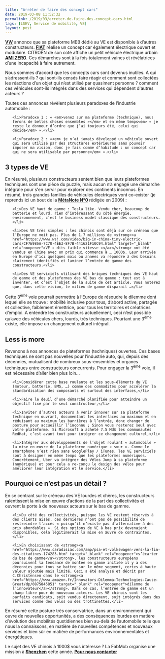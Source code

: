 ```yaml
---
title: "Arrêter de faire des concept cars"
date: 2019-03-08 11:52:32
permalink: /2019/03/arreter-de-faire-des-concept-cars.html
tags: [LSEV, Service de mobilité, VE]
layout: post
---
```


<strong><a href="https://volkswagengroup.fr/premiere-mondiale-de-plateforme-modulaire-electrique-meb-fer-de-lance-de-lelectromobilite-groupe-volkswagen/" target="_blank" rel="noopener">VW</a></strong> annonce que sa plateforme MEB dédié au VE est disponible à d’autres constructeurs. <strong><a href="https://www.theverge.com/2019/3/6/18253455/fiat-centoventi-customize-concept-modular-geneva-motor-show-2019" target="_blank" rel="noopener">FIAT</a></strong> réalise un concept car également électrique ouvert et modulaire. CITROËN de son coté affiche un petit véhicule électrique urbain <strong><a href="https://www.caradisiac.com/geneve-2019-citroen-ami-one-concept-la-mobilite-du-futur-vue-par-citroen-174146.htm" target="_blank" rel="noopener">AMI ZERO</a></strong>. Ces démarches sont à la fois totalement vaines et révélatrices d’une incapacité à faire autrement.



Nous sommes d’accord que les concepts cars sont devenus inutiles. A qui s’adressent-ils ? qui sont-ils censés faire réagir et comment sont collectées les réactions d’un objet qui n’est utilisé par quasiment personne ? comment ces véhicules sont-ils intégrés dans des services qui dépendent d'autres acteurs ?



Toutes ces annonces révèlent plusieurs paradoxes de l’industrie automobile :

<ul>

 	<li>Paradoxe 1 : « <em>venez sur ma plateforme (technique), nous ferons de belles choses ensembles »</em> et en même temps<em> « je reste le donneur d’ordre que j’ai toujours été, celui qui décide</em> ».</li>

 	<li>Paradoxe 2 : «<em> je n’ai jamais développé un véhicule ouvert qui sera utilisé par des structures extérieures sans pouvoir imposer ma vision, donc je fais comme d’habitude : un concept car qui ne sera utilisable par personne</em> ».</li>

</ul>

<!--more-->

<h2><strong>3 types de VE</strong></h2>

En résumé, plusieurs constructeurs sentent bien que leurs plateformes techniques sont une pièce du puzzle, mais aucun n’a engagé une démarche intégrale pour s'en servir pour explorer des continents inconnus. En résumé, trois grandes familles de véhicules électriques vont co-exister (je reprends ici un bout de la <strong><a href="https://gabrielplassat.github.io/transportsdufutur/2009/11/le-passage-de-lobjet-vehicule-aux-services-de-mobilite-une-chance.html" target="_blank" rel="noopener">MétaNote N°0</a> </strong>rédigée en 2009) :

<ul>

 	<li>Des VE haut de gamme : Tesla like. Vendu cher, beaucoup de batterie et lourd, rien d’intéressant du côté énergie, environnement, c’est le business model classique des constructeurs.</li>

 	<li>Des VE très simples : les chinois sont déjà sur ce créneau que l’Europe ne voit pas. Plus de 1.7 millions de <strong><a href="https://www.wsj.com/video/big-in-china-tiny-electric-cars/CF7E986A-7C70-4EE3-8F7B-441621F10C94.html" target="_blank" rel="noopener">VE « dits faible vitesse »</a></strong> ont été vendus en Chine avec un prix qui commence à … 1000$. Leur arrivée en Europe d’ici quelques mois ou années va répondre à des besoins clairement identifiés et laminer l’entrée de gamme des constructeurs.</li>

 	<li>Des VE serviciels utilisant des briques techniques des VE haut de gamme et des plateformes des VE bas de gamme : tout est à inventer, et c’est l’objet de la suite de cet article. Vous noterez que, dans cette vision, le milieu de gamme disparait …</li>

</ul>

Cette 3<sup>ème</sup> voie pourrait permettre à l’Europe de résoudre le dilemme dont lequel elle se trouve : mobilité inclusive pour tous, d’abord active, partagée et collective, faiblement émettrice, pour tous les territoires et créatrices d’emploi. A entendre les constructeurs actuellement, ceci n’est possible qu’avec des véhicules chers, lourds, très techniques. Pourtant une 3<sup>ème</sup> existe, elle impose un changement culturel intégral.

<h2><strong>Less is more</strong></h2>

Revenons à nos annonces de plateformes (techniques) ouvertes. Ces bases techniques ne sont pas nouvelles pour l’industrie auto, qui, depuis des décennies, mutualisent de nombreux sous-ensembles et organes techniques entre constructeurs concurrents. Pour engager la 3<sup>ème</sup> voie, il est nécessaire d’aller bien plus loin…

<ul>

 	<li>Considérer cette base roulante et les sous-éléments du VE (moteur, batterie, BMS, …) comme des commodités pour accélérer la standardisation des composants et surtout des interfaces,</li>

 	<li>Faire le deuil d’une démarché planifiée pour atteindre un objectif fixé par le seul constructeur,</li>

 	<li>Inviter d’autres acteurs à venir innover sur sa plateforme technique en ouvrant, documentant les interfaces au maximum et en réduisant au maximum les barrières à l’entrée, donc changer de posture pour accueillir l’inconnu ; Sinon vous resterez seul avec votre plateforme. Si Microsoft a acheté 7.5 Md$ les communautés RedHat, c’est avant tout pour intégrer ce changement culturel,</li>

 	<li>Intégrer aux développements de l’objet roulant « automobile » la mise en œuvre de la plateforme numérique « sœur ». Comme le smartphone n’est rien sans GooglePlay / iTunes, les VE serviciels sont à designer en même temps que les plateformes numériques. Concrètement, Uber va intégrer des Vélos Jump à sa plateforme (numérique) et pour cela a re-conçu le design des vélos pour améliorer leur intégration et le service.</li>

</ul>

<h2><strong>Pourquoi ce n’est pas un détail ?</strong></h2>

En se centrant sur le créneau des VE lourdes et chères, les constructeurs ralentissent la mise en œuvre d’actions de la part des collectivités et ouvrent la porte à de nouveaux acteurs sur le bas de gamme.

<ul>

 	<li>Du côté des collectivités, puisque les VE restent réservés à des clients aisés, ces dernières n’ont pas de possibilité de restreindre l’accès « puisqu’il n’existe pas d’alternative à des prix abordables ». Si des options de VE à bas prix devenaient disponibles, cela légitimerait la mise en œuvre de contraintes.</li>

 	<li>En choisissant de <strong><a href="https://www.caradisiac.com/amp/psa-et-volkswagen-vers-la-fin-des-citadines-174283.htm" target="_blank" rel="noopener">s’écarter du bas de gamme</a></strong>, les constructeurs européens poursuivent la tendance de montée en gamme initiée il y a des décennies pour tous se battre sur le même segment, certes à haute valeur ajoutée mais limité. Ceci a été analysé et décrit par C.Christensen dans le <strong><a href="https://www.amazon.fr/Innovators-Dilemma-Technologies-Cause-Great/dp/0875845851" target="_blank" rel="noopener">dilemme de l’innovateur</a></strong>. Dans ce cas, l’entrée de gamme est un champ libre pour de nouveaux acteurs. Les VE chinois sont les parfaits candidats, soit vendus directement, soit intégrés dans des services comme des vélos ou des trottinettes.</li>

</ul>

En résumé cette posture très conservatrice, dans un environnement qui ouvre de nouvelles opportunités, a des conséquences lourdes en matière d’évolution des mobilités quotidiennes bien au-delà de l’automobile telle que nous la connaissons, en matière de nouvelles compétences et nouveaux services et bien sûr en matière de performances environnementales et énergétiques.



Le sujet des VE chinois à 1000$ vous intéresse ? La FabMob organise une mission à <strong><a href="https://gabrielplassat.github.io/transportsdufutur/2019/01/le-secret-de-shengzen-shanzhai.html" target="_blank" rel="noopener">Shenzhen</a></strong> cette année. <strong><a href="mailto:transportsdufutur@gmail.com" target="_blank" rel="noopener">Pour nous contacter</a></strong>
